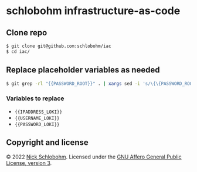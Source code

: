 # schlobohm infrastructure-as-code

## Clone repo

```bash
$ git clone git@github.com:schlobohm/iac
$ cd iac/
```

## Replace placeholder variables as needed

```bash
$ git grep -rl "{{PASSWORD_ROOT}}" . | xargs sed -i 's/\{\{PASSWORD_ROOT\}\}/password123/g'
```

### Variables to replace

- `{{IPADDRESS_LOKI}}`
- `{{USERNAME_LOKI}}`
- `{{PASSWORD_LOKI}}`

## Copyright and license

&copy; 2022 [Nick Schlobohm](mailto:nks@schlobohm.one). Licensed under the [GNU Affero General Public License, version 3](LICENSE).

